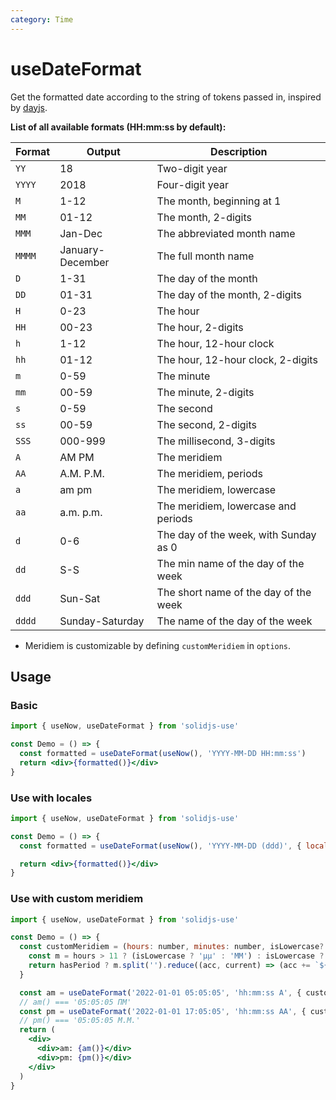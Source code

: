 ```yaml
---
category: Time
---
```


# useDateFormat

Get the formatted date according to the string of tokens passed in, inspired by [dayjs](https://github.com/iamkun/dayjs).

**List of all available formats (HH:mm:ss by default):**

| Format | Output           | Description                           |
| ------ | ---------------- | ------------------------------------- |
| `YY`   | 18               | Two-digit year                        |
| `YYYY` | 2018             | Four-digit year                       |
| `M`    | 1-12             | The month, beginning at 1             |
| `MM`   | 01-12            | The month, 2-digits                   |
| `MMM`  | Jan-Dec          | The abbreviated month name            |
| `MMMM` | January-December | The full month name                   |
| `D`    | 1-31             | The day of the month                  |
| `DD`   | 01-31            | The day of the month, 2-digits        |
| `H`    | 0-23             | The hour                              |
| `HH`   | 00-23            | The hour, 2-digits                    |
| `h`    | 1-12             | The hour, 12-hour clock               |
| `hh`   | 01-12            | The hour, 12-hour clock, 2-digits     |
| `m`    | 0-59             | The minute                            |
| `mm`   | 00-59            | The minute, 2-digits                  |
| `s`    | 0-59             | The second                            |
| `ss`   | 00-59            | The second, 2-digits                  |
| `SSS`  | 000-999          | The millisecond, 3-digits             |
| `A`    | AM PM            | The meridiem                          |
| `AA`   | A.M. P.M.        | The meridiem, periods                 |
| `a`    | am pm            | The meridiem, lowercase               |
| `aa`   | a.m. p.m.        | The meridiem, lowercase and periods   |
| `d`    | 0-6              | The day of the week, with Sunday as 0 |
| `dd`   | S-S              | The min name of the day of the week   |
| `ddd`  | Sun-Sat          | The short name of the day of the week |
| `dddd` | Sunday-Saturday  | The name of the day of the week       |

- Meridiem is customizable by defining `customMeridiem` in `options`.

## Usage

### Basic

```jsx
import { useNow, useDateFormat } from 'solidjs-use'

const Demo = () => {
  const formatted = useDateFormat(useNow(), 'YYYY-MM-DD HH:mm:ss')
  return <div>{formatted()}</div>
}
```

### Use with locales

```jsx
import { useNow, useDateFormat } from 'solidjs-use'

const Demo = () => {
  const formatted = useDateFormat(useNow(), 'YYYY-MM-DD (ddd)', { locales: 'en-US' })

  return <div>{formatted()}</div>
}
```

### Use with custom meridiem

```jsx
import { useNow, useDateFormat } from 'solidjs-use'

const Demo = () => {
  const customMeridiem = (hours: number, minutes: number, isLowercase?: boolean, hasPeriod?: boolean) => {
    const m = hours > 11 ? (isLowercase ? 'μμ' : 'ΜΜ') : isLowercase ? 'πμ' : 'ΠΜ'
    return hasPeriod ? m.split('').reduce((acc, current) => (acc += `${current}.`), '') : m
  }

  const am = useDateFormat('2022-01-01 05:05:05', 'hh:mm:ss A', { customMeridiem })
  // am() === '05:05:05 ΠΜ'
  const pm = useDateFormat('2022-01-01 17:05:05', 'hh:mm:ss AA', { customMeridiem })
  // pm() === '05:05:05 Μ.Μ.'
  return (
    <div>
      <div>am: {am()}</div>
      <div>pm: {pm()}</div>
    </div>
  )
}
```
